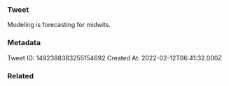 ### Tweet
Modeling is forecasting for midwits.

### Metadata
Tweet ID: 1492388383255154692
Created At: 2022-02-12T06:41:32.000Z

### Related

